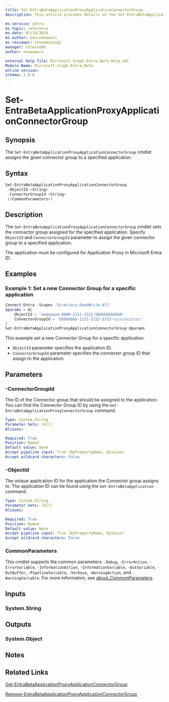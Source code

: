 ```yaml
---
title: Set-EntraBetaApplicationProxyApplicationConnectorGroup.
description: This article provides details on the Set-EntraBetaApplicationProxyApplicationConnectorGroup command.

ms.service: entra
ms.topic: reference
ms.date: 07/16/2024
ms.author: eunicewaweru
ms.reviewer: stevemutungi
manager: CelesteDG
author: msewaweru

external help file: Microsoft.Graph.Entra.Beta-Help.xml
Module Name: Microsoft.Graph.Entra.Beta
online version:
schema: 2.0.0
---
```


# Set-EntraBetaApplicationProxyApplicationConnectorGroup

## Synopsis

The `Set-EntraBetaApplicationProxyApplicationConnectorGroup` cmdlet assigns the given connector group to a specified application.

## Syntax

```powershell
Set-EntraBetaApplicationProxyApplicationConnectorGroup 
 -ObjectId <String> 
 -ConnectorGroupId <String>
 [<CommonParameters>]
```

## Description

The `Set-EntraBetaApplicationProxyApplicationConnectorGroup` cmdlet sets the connector group assigned for the specified application. Specify `ObjectId` and `ConnectorGroupId` parameter to assign the given connector group to a specified application.

The application must be configured for Application Proxy in Microsoft Entra ID.

## Examples

### Example 1: Set a new Connector Group for a specific application

```powershell
Connect-Entra -Scopes 'Directory.ReadWrite.All'
$params = @{
    ObjectId = 'aaaaaaaa-0000-1111-2222-bbbbbbbbbbbb' 
    ConnectorGroupId = 'bbbbbbbb-1111-2222-3333-cccccccccccc'
}
Set-EntraBetaApplicationProxyApplicationConnectorGroup @params
```

This example set a new Connector Group for a specific application.

- `ObjectId` parameter specifies the application ID.
- `ConnectorGroupId` parameter specifies the connector group ID that assign to the application.

## Parameters

### -ConnectorGroupId

The ID of the Connector group that should be assigned to the application.
You can find the Connector Group ID by using the `Get-EntraBetaApplicationProxyConnectorGroup` command.

```yaml
Type: System.String
Parameter Sets: (All)
Aliases:

Required: True
Position: Named
Default value: None
Accept pipeline input: True (ByPropertyName, ByValue)
Accept wildcard characters: False
```

### -ObjectId

The unique application ID for the application the Connector group assigns to.
The application ID can be found using the `Get-EntraBetaApplication` command.

```yaml
Type: System.String
Parameter Sets: (All)
Aliases:

Required: True
Position: Named
Default value: None
Accept pipeline input: True (ByPropertyName, ByValue)
Accept wildcard characters: False
```

### CommonParameters

This cmdlet supports the common parameters: `-Debug`, `-ErrorAction`, `-ErrorVariable`, `-InformationAction`, `-InformationVariable`, `-OutVariable`, `-OutBuffer`, `-PipelineVariable`, `-Verbose`, `-WarningAction`, and `-WarningVariable`. For more information, see [about_CommonParameters](https://go.microsoft.com/fwlink/?LinkID=113216).

## Inputs

### System.String

## Outputs

### System.Object

## Notes

## Related Links

[Get-EntraBetaApplicationProxyApplicationConnectorGroup](Get-EntraBetaApplicationProxyApplicationConnectorGroup.md)

[Remove-EntraBetaApplicationProxyApplicationConnectorGroup](Remove-EntraBetaApplicationProxyApplicationConnectorGroup.md)
